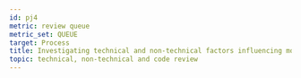 ```yaml
---
id: pj4
metric: review queue
metric_set: QUEUE
target: Process
title: Investigating technical and non-technical factors influencing modern code review
topic: technical, non-technical and code review
---
```


